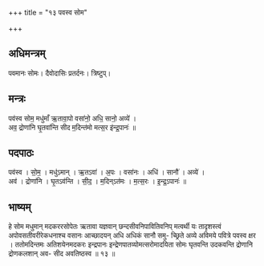 +++
title = "१३ पवस्व सोम"

+++
## अधिमन्त्रम्
पवमानः सोमः। दैवोदासिः प्रतर्दनः। त्रिष्टुप्।

## मन्त्रः
पव॑स्व सोम॒ मधु॑माँ ऋ॒तावा॒पो वसा॑नो॒ अधि॒ सानो॒ अव्ये॑ ।  
अव॒ द्रोणा॑नि घृ॒तवा॑न्ति सीद म॒दिन्त॑मो मत्स॒र इ॑न्द्र॒पानः॑ ॥

## पदपाठः
पव॑स्व । सो॒म॒ । मधु॑ऽमान् । ऋ॒तऽवा॑ । अ॒पः । वसा॑नः । अधि॑ । सानौ॑ । अव्ये॑ ।  
अव॑ । द्रोणा॑नि । घृ॒तऽव॑न्ति । सी॒द॒ । म॒दिन्ऽत॑मः । म॒त्स॒रः । इ॒न्द्र॒ऽपानः॑ ॥

## भाष्यम्
हे सोम मधुमान् मदकररसोपेतः ऋतावा यज्ञवान् छन्दसीवनिपावितिवनिप् मत्वर्थी यः तादृशस्त्वं अपोवसतीवरीरेकधनाश्च वसानः आच्छादयन् अधि अधिकं सानौ समु- च्छ्रिते अव्ये अविमये पवित्रे पवस्व क्षर । ततोमदिन्तमः अतिशयेनमदकरः इन्द्रपानः इन्द्रेणपातव्योमत्सरोमादयिता सोमः घृतवन्ति उदकवन्ति द्रोणानि द्रोणकलशान् अव- सीद अवतिष्ठस्व ॥ १३ ॥
